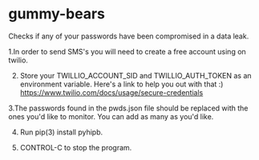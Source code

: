 # gummy-bears
Checks if any of your passwords have been compromised in a data leak.

1.In order to send SMS's you will need to create a free account using on twilio. 

2. Store your TWILLIO_ACCOUNT_SID and TWILLIO_AUTH_TOKEN as an environment variable. Here's a link to help you out with that :) https://www.twilio.com/docs/usage/secure-credentials

3.The passwords found in the pwds.json file should be replaced with the ones you'd like to monitor. You can add as many as you'd like.

4. Run pip(3) install pyhipb. 

5. CONTROL-C to stop the program.
